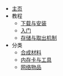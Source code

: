- [主页](/Home)
- 教程
    - [下载与安装](/Install-Networks)
    - [入门](/Getting-Started)
    - [存储与取出机制](/Network-Mechanism)
- 分类
    - [合成材料](/Materials)
    - [内存卡与工具](/Tools)
    - [网络物品](/Network-Items)